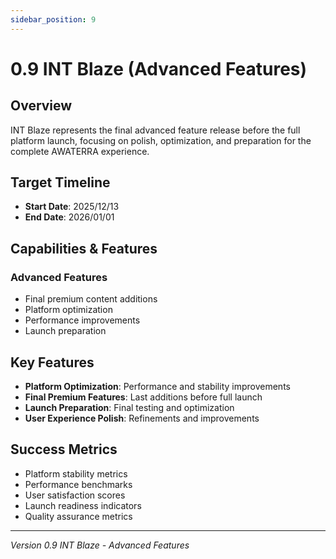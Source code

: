 ```yaml
---
sidebar_position: 9
---
```


# 0.9 INT Blaze (Advanced Features)

## Overview
INT Blaze represents the final advanced feature release before the full platform launch, focusing on polish, optimization, and preparation for the complete AWATERRA experience.

## Target Timeline
- **Start Date**: 2025/12/13
- **End Date**: 2026/01/01

## Capabilities & Features

### Advanced Features
- Final premium content additions
- Platform optimization
- Performance improvements
- Launch preparation

## Key Features
- **Platform Optimization**: Performance and stability improvements
- **Final Premium Features**: Last additions before full launch
- **Launch Preparation**: Final testing and optimization
- **User Experience Polish**: Refinements and improvements

## Success Metrics
- Platform stability metrics
- Performance benchmarks
- User satisfaction scores
- Launch readiness indicators
- Quality assurance metrics

---

*Version 0.9 INT Blaze - Advanced Features*
